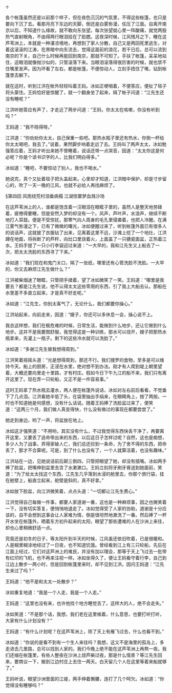     十 

   各个帐篷虽然还是以前那个样子，但在夜色沉沉的气氛里，不得这些帐篷，也只是要向下沉了去。看那月亮下东边的天脚，倒还是白雾弥漫，任压了江面。自离开南京以后，不知道什么缘故，就不敢向东张望。每次张望就心里一阵酸痛，就觉两股热气直射眼角，不由得两行眼泪挂在了脸腮。这夜深时候，江风残月之下，睡在这芦苇洲上，本就是一种凄凉境地，再想到了家人分散，自己又是两回死里逃生，对着这滚滚的江涛，在黑暗中向东流去，觉得这面前的浪花，若干日后，总可以流到南京的下关，自己什么时候再能回到南京，那就不可知了。手扶了帐篷，呆呆地站住，这眼泪就像抛沙似的，只管滚落下来。当眼泪滚落得很厉害的时候，就也禁不住嘴里发声。因为环看了左右，都是帐篷，不便惊动人，立刻手捂住了嘴，钻到帐篷里去躺下。

   就在这时，听到江洪在帐外轻轻叫着王妈。冰如正哽咽着，不便答应，便扯了毯子将头蒙住。王妈恰好是惊醒了，就一个翻身坐了起来，隔了帐子问道：“江先生还没有睡呢？”

   江洪听她答应有声了，才走近了两步问道：“王妈，你太太在咳嗽，你没有听到吗？”

   王妈道：“我不晓得呀。”

   江洪道：“你劝劝你太太，自己保重一些吧。那热水瓶子里还有热水，你倒一杯给你太太喝吧，我去了。”说着，果然脚步响着走远了去。王妈叫了两声太太，冰如勉强答应着，王妈才听出来她不曾睡着，说话还带一点哭音，因道：“太太你这是何必呢？你是个读书识字的人，比我们明白得多。”

   冰如道：“睡吧，不要惊动了别人，我也不喝水。”

   她说完，真个又扯着毯子把头盖起来。心里却才知道，江洪暗中保护，却是寸步留心的，吹了一天一晚的江风，也就不必给人再找麻烦了。

   §第四回 风雨绕荒村泪垂病榻 江湖惊噩梦血溅沙场

   在这芦苇洲上的人，谁都是饱含着一汪眼泪在眼眶子里的，虽然人是整天地劳碌着，疲倦得要睡，但是安然入梦的却没有一个。风声，芦叶声，水浪声，继续不断地打人耳鼓。便是不受惊扰，那寒气向人周身的毛孔里侵袭着，也把人冷醒。在满江雾气弥漫之下，已有了微微的曙光，冰如便醒过来了，听到帐篷外面已有很多人的说话声，这就披了衣服钻了出来，见离着这里不远，沙滩上挖了一个地灶，江洪蹲在地面，将拆断了的芦秆，向灶口里烧着火，上面盖了一只搪瓷面盆，正热着江水。王妈手提了一只小行李袋迎过来道：“一大早的，我和江先生又上船去了一次，把太太洗脸的东西寻了下来。”

   冰如道：“我们现在和鬼门关口，隔了一张纸，哪里还有心管洗脸不洗脸。一大早的，你又去麻烦江先生做什么？”

   江洪被柴烟迷了眼眶，只管把手揉着，望了冰如微笑了一笑。王妈道：“哪里是我要去？都是江先生说，他不认得太太这些零用的东西，引了我上大船去认。那船在水里差不多直立起来，才是真不好走呢。”

   冰如道：“江先生，你别太客气了，无论什么，我们都要你操心。”

   江洪站起来，向前走来，因道：“嫂子，你还可以多休息一会，操心说不上。

   我总这样想，我们在极危难的时候，日常生活，能做到什么地步，还让它做到什么地步。这并不是我要图舒服，我觉得这是一种训练，那水可以烧开，嫂子把那热水瓶拿来，先灌上一瓶子。剩下的这些冷水就可以洗脸了。”

   冰如道：“多谢江先生替我想得周到。”

   江洪笑着摇摇头道：“光是想得周到，那还不行。我们搜罗的食物，至多是可以维持今天。船上的厨房，正浸在水里，绝对想不到办法。刚才有人爬到堤上朝里望着，大概还要向里走十里路，才有村庄。假如今日下午九江的船不来，我们只有离开这里了。现在弄一只轮船，又正不是一件容易事。”

   这时王妈拿了热水瓶去灌水，两人便在帐篷外说话，冰如对左右前后看看，不觉垂下了几点泪。江洪看她半低了头，在袋里抽出手绢来，在眼睛角上，按了两按。一时也不知道她是何感想，没有什么话说。随着王妈捧了洗脸盆过来了，便笑道：“这两三个月，我们做人真变得快，什么没有做过的事现在都要尝尝了。”

   她走到身边，哟了一声，将盆放在地上。

   冰如这才强笑道：“不用哟，其实没有什么，不过我觉得东西快丢干净了，再要离开这里，又要丢了逃命带出来的东西，以后这日子怎样过呢？自然，这也是痴想，多少人为了战事，弄得家破人亡，我们总还捡到一条命，为了舍不得的东西，把命丢了，那才不合算呢。可是，到了什么也没有了，一个人就算活着，也没有趣味。”

   江洪站在一边，见她说话前后颠三倒四，只管把眼望了她，却没有插嘴。冰如两手捧了脸盆，把嘴伸到盆里去含了水漱漱口。王妈立刻将牙刷牙膏送到她面前，笑道：“为了给太太找这个东西，江先生几乎落到水浸的舱里去，你那个旅行袋，挂在舱壁上，船直立起来，舱壁是斜的，真不好拿。”

   冰如放下脸盆，向江洪微笑着，点点头道：“一切都让江先生费心。”

   江洪觉得自己每做一件事，都要人家道谢一番，这也是一种麻烦事，因之也微笑着一下，没有切实答复，便悄悄地退走了。冰如觉得受了人家的协助，道谢是十分应该的，自不会想到这事会让人家难为情，倒是很坦然地漱洗了一番。然后捧了一杯开水坐在帐篷外，晒着东方初升起来的太阳，眼望了那些遭难的人在沙洲上来往，却也心里稍微舒适一点。

   究竟还是初冬的日子，等太阳升到半天的时候，江风虽还依旧吹着，已是很暖和。人是糊里糊涂地经过了一日夜，也不知道饥饿。曾经看到江上有三只轮船，先后在江面上经过，它们对这芦洲上的难民，并没有加以理会，那等于天上飞过去一批带有红印的飞机，也不再来注视一样。冰如坐得久了，便让王妈看守着行李，自己到江边上散步一两小时，但是回到帐篷里来时，却不见到江洪。因问王妈道：“江先生来过了吗？”

   王妈道：“他不是和太太一处散步？”

   冰如重复地道：“我是一个人走，我是一个人走。”

   王妈道：“这里也没有来，也许他找个地方睡觉去了。这样大的人，绝不会走失。”

   冰如笑道：“不是那个话，我想，我们老在这里候着，什么意思，也要打听打听，大家有什么计划没有？”

   王妈道：“有什么计划呢？在这芦苇洲上，除了天上有雁飞过去，什么也看不到。”

   冰如道：“你说的是看不到有一个生人来往吗？我想，这又不是海里的孤岛上，多走进去几里路，总可以找到人家的。我们今晚上绝不能在这芦苇洲上再熬一夜。我们还缩在帐篷里，有些人整夜在沙洲上烧芦柴过夜，那是什么情景？等江先生回来，要商议一下，搬到江边村庄上去住一两天。白天留几个人在这里等着来船就够了。”

   王妈听说，眼望沙洲里面的江堤，两手伸着懒腰，连打了几个呵欠。冰如道：“你觉得没有睡够吗？”

